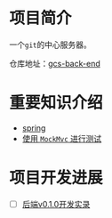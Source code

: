 # 项目简介
一个`git`的中心服务器。

仓库地址：[gcs-back-end](https://github.com/CMIPT/gcs-back-end)

# 重要知识介绍
* [spring](spring-intro)
* [使用 `MockMvc` 进行测试](mock-mvc-intro)

# 项目开发进展
- [ ] [后端v0.1.0开发实录](gcs-back-end-v0.1.0)
